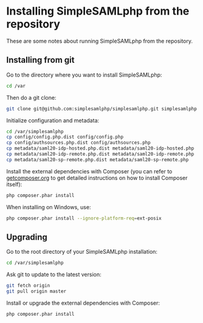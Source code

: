 Installing SimpleSAMLphp from the repository
============================================

These are some notes about running SimpleSAMLphp from the repository.

Installing from git
-------------------

Go to the directory where you want to install SimpleSAMLphp:

```bash
cd /var
```

Then do a git clone:

```bash
git clone git@github.com:simplesamlphp/simplesamlphp.git simplesamlphp
```

Initialize configuration and metadata:

```bash
cd /var/simplesamlphp
cp config/config.php.dist config/config.php
cp config/authsources.php.dist config/authsources.php
cp metadata/saml20-idp-hosted.php.dist metadata/saml20-idp-hosted.php
cp metadata/saml20-idp-remote.php.dist metadata/saml20-idp-remote.php
cp metadata/saml20-sp-remote.php.dist metadata/saml20-sp-remote.php
```

Install the external dependencies with Composer (you can refer to
[getcomposer.org](https://getcomposer.org/) to get detailed
instructions on how to install Composer itself):

```bash
php composer.phar install
```

When installing on Windows, use:

```bash
php composer.phar install --ignore-platform-req=ext-posix
```

Upgrading
---------

Go to the root directory of your SimpleSAMLphp installation:

```bash
cd /var/simplesamlphp
```

Ask git to update to the latest version:

```bash
git fetch origin
git pull origin master
```

Install or upgrade the external dependencies with Composer:

```bash
php composer.phar install
```
